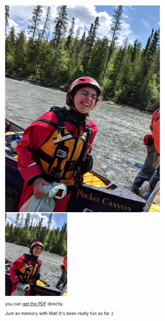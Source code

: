 ![](/css/IMG_1534.jpeg)<img src="IMG_1534.jpeg" height="40%" width="40%">


you can [get the PDF](/css/Academic_Resume.pdf) directly.

Just an memory with Mat! It's been really fun so far :)

